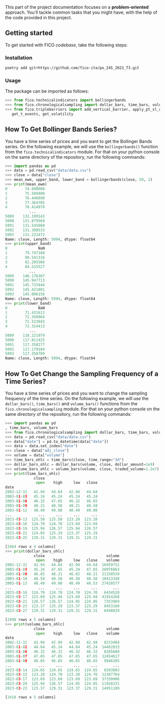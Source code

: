 This part of the project documentation focuses on a
**problem-oriented** approach. You'll tackle common
tasks that you might have, with the help of the code
provided in this project.


## Getting started

To get started with FICO *codebase*, take the following steps:


### Installation

```bash
poetry add git+https://github.com/fico-ita/po_245_2023_T3.git
```

### Usage

The package can be imported as follows:

```python
>>> from fico.technicalindicators import bollingerbands
>>> from fico.chronologicalsampling import dollar_bars, time_bars, volume_bars
>>> from fico.triplebarriers import add_vertical_barrier, apply_pt_sl_on_t1, get_events,
   get_t_events, get_volatility
```

## How To Get Bollinger Bands Series?

You have a time series of prices and you want to get the Bollinger Bands series.
On the following example, we will use the `bollingerbands()` function from the
`fico.technicalindicators` module. For that on your python console on the same
directory of the repository, run the following commands:

```python
>>> import pandas as pd
>>> data = pd.read_csv("data/data.csv")
>>> close = data["close"]
>>> mean_ewm, upper_band, lower_band = bollingerbands(close, 50, 2)
>>> print(mean_ewm)
0        74.090000
1        75.589400
2        76.446090
3        77.364705
4        78.414970
           ...
5089    132.199143
5090    131.879569
5091    131.545860
5092    131.300533
5093    131.222472
Name: close, Length: 5094, dtype: float64
>>> print(upper_band)
0              NaN
1        79.747188
2        80.541316
3        82.205566
4        84.515527
           ...
5089    146.176307
5090    145.947713
5091    145.733444
5092    145.421881
5093    145.086156
Name: close, Length: 5094, dtype: float64
>>> print(lower_band)
0              NaN
1        71.431612
2        72.350864
3        72.523843
4        72.314413
           ...
5089    118.221979
5090    117.811425
5091    117.358277
5092    117.179184
5093    117.358789
Name: close, Length: 5094, dtype: float64
```

## How To Get Change the Sampling Frequency of a Time Series?

You have a time series of prices and you want to change the sampling frequency
of the time series. On the following example, we will use the `dollar_bars()`,
`time_bars()` and `volume_bars()` functions from the `fico.chronologicalsampling`
module. For that on your python console on the same directory of the repository,
run the following commands:

```python
>>> import pandas as pd
, time_bars, volume_bars
>>> from fico.chronologicalsampling import dollar_bars, time_bars, volume_bars
>>> data = pd.read_csv("data/data.csv")
>>> data["date"] = pd.to_datetime(data["date"])
>>> data = data.set_index("date")
>>> close = data["adj_close"]
>>> volume = data["volume"]
>>> time_bars_ohlc = time_bars(close, time_range="3d")
>>> dollar_bars_ohlc = dollar_bars(volume, close, dollar_amount=1e9)
>>> volume_bars_ohlc = volume_bars(volume, close, traded_volume=1.2e7)
>>> print(time_bars_ohlc)
             close
              open    high     low   close
date
2002-12-31   42.94   44.64   42.94   44.64
2003-01-03   45.24   45.24   45.24   45.24
2003-01-06   46.32   47.65   46.32   46.65
2003-01-09   48.21   48.58   48.21   48.58
2003-01-12   48.49   49.08   48.49   49.08
...            ...     ...     ...     ...
2023-03-13  125.58  125.58  123.28  123.28
2023-03-16  124.70  124.70  123.69  123.69
2023-03-19  125.94  126.57  125.94  126.57
2023-03-22  124.05  125.29  123.37  125.29
2023-03-25  129.31  129.31  129.31  129.31

[2464 rows x 4 columns]
>>> print(dollar_bars_ohlc)
             close                            volume
              open    high     low   close    volume
2002-12-31   42.94   44.64   42.94   44.64  16459751
2003-01-03   45.24   47.65   45.24   47.65  26976863
2003-01-08   46.65   48.21   46.65   48.21  21150539
2003-01-10   48.58   48.58   48.58   48.58  10413348
2003-01-13   48.49   49.08   48.49   48.53  27420577
...            ...     ...     ...     ...       ...
2023-03-16  124.70  124.70  124.70  124.70   6434528
2023-03-17  123.69  125.94  123.69  125.94  41914268
2023-03-21  126.57  126.57  124.05  124.05   7353969
2023-03-23  123.37  125.29  123.37  125.29   8453160
2023-03-27  129.31  129.31  129.31  129.31   6498029

[2490 rows x 5 columns]
>>> print(volume_bars_ohlc)
             close                            volume
              open    high     low   close    volume
date
2002-12-31   42.94   42.94   42.94   42.94   8233484
2003-01-02   44.64   45.24   44.64   45.24  14462833
2003-01-06   46.32   46.32   46.32   46.32   8285680
2003-01-07   47.65   47.65   47.65   47.65  12454617
2003-01-08   46.65   46.65   46.65   46.65   9946205
...            ...     ...     ...     ...       ...
2023-03-14  124.65  124.65  124.65  124.65   8103883
2023-03-15  123.28  124.70  123.28  124.70  12387764
2023-03-17  123.69  123.69  123.69  123.69  37339906
2023-03-20  125.94  126.57  124.05  124.05  11928331
2023-03-23  123.37  129.31  123.37  129.31  14951189

[2416 rows x 5 columns]
```
